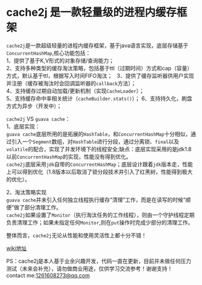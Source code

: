 # cache2j 是一款轻量级的进程内缓存框架
`cache2j`是一款超级轻量的进程内缓存框架，基于java语言实现，底层存储基于`ConcurrentHashMap`,核心功能包括：  
1、提供了基于K,V形式的对象存储/查询能力；  
2、支持多种类型的缓存淘汰策略，包括基于ttl（过期时间）方式和cap（容量）方式，默认基于ttl，根据写入时间FIFO淘汰；  
3、提供了缓存监听器供用户实现并注册（缓存被淘汰时会回调监听器的`callback`方法）；  
4、支持缓存过期自动加载/更新机制（实现`CacheLoader`）；  
5、支持缓存命中率相关统计（`cacheBuilder.stats()`）；
6、支持持久化，刷盘方式为异步（开发中）；

`cache2j` VS `guava cache`：  
1、底层实现：  
`guava cache`底层所用的是拓展的`HashTable`，和`ConcurrentHashMap`十分相似，通过引入一个`Segment`数组，对`HashTable`进行分段，通过分离锁、`final`以及`volatile`的配合，实现了并发环境下的线程安全;缺点：底层实现采用的是jdk1.8以前`ConcurrentHashMap`的实现，性能没有得到优化。  
`cache2j`底层采用`jdk`自带的`ConcurrentHashMap`；底层设计跟着`jdk`版本走，性能上可以得到优化（1.8版本以后取消了锁分段技术并引入了红黑树，性能得到极大的优化）。  

2、淘汰策略实现  
`guava cache`并未引入任何独立线程执行缓存“清理”工作，而是在读写的时候“顺便”做了部分清理工作。  
`cache2j`如果设置了`Monitor`（执行淘汰任务的工作线程），则由一个守护线程定期负责清理工作；如果未指定任何`Monitor`,则在`put`操作时完成少部分的清理工作。  

整体而言，`cache2j`无论从性能和使用灵活性上都十分不错！  

[wiki地址](https://github.com/zhangxiaomin1993/cache2j/wiki)  

PS：cache2j是本人基于业余兴趣开发，代码一直在更新，目前并未做任何压力测试（未来会补充），请勿做商业用途，仅供学习交流参考！谢谢支持！  
contact me:1261608273@qq.com
